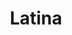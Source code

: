 ---
title: Latina
date: 
draft: false

# descripcion
description : Aro pasante de plata con marquesitas. 

materials: Plata 925

color: Plateado

dimensions: 1,2cm diam

code: 01-02-0362

type: "Aros"

categories: []

price: $1.870,00

# Images
# first image will be shown in the product page
images:
  # - image: "images/path_to_image"
  # La ubicacion de las imagenes es imagenes/Aros/Aros.Marquesita/01-02-0362-latina
  - image: "./images/aros/marquesita/01-02-0362-redondo-con-centro_a.JPG"
  - image: "./images/aros/marquesita/01-02-0362-redondo-con-centro_b.JPG"
---